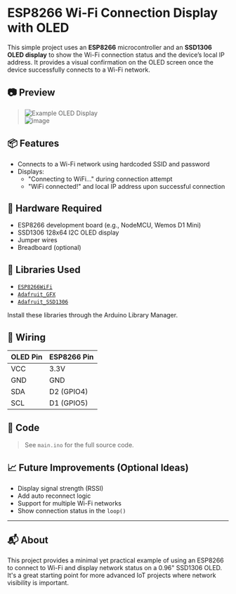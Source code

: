 # ESP8266 Wi-Fi Connection Display with OLED

This simple project uses an **ESP8266** microcontroller and an **SSD1306 OLED display** to show the Wi-Fi connection status and the device’s local IP address. It provides a visual confirmation on the OLED screen once the device successfully connects to a Wi-Fi network.

## 📷 Preview

> ![Example OLED Display](https://via.placeholder.com/128x64?text=WiFi+Connected)  
> ![image](./image1.png)

## 📦 Features

- Connects to a Wi-Fi network using hardcoded SSID and password
- Displays:
  - "Connecting to WiFi..." during connection attempt
  - "WiFi connected!" and local IP address upon successful connection

## 🔧 Hardware Required

- ESP8266 development board (e.g., NodeMCU, Wemos D1 Mini)
- SSD1306 128x64 I2C OLED display
- Jumper wires
- Breadboard (optional)

## 🧠 Libraries Used

- [`ESP8266WiFi`](https://arduino-esp8266.readthedocs.io/en/latest/)
- [`Adafruit_GFX`](https://github.com/adafruit/Adafruit-GFX-Library)
- [`Adafruit_SSD1306`](https://github.com/adafruit/Adafruit_SSD1306)

Install these libraries through the Arduino Library Manager.

## 🔌 Wiring

| OLED Pin | ESP8266 Pin |
|----------|-------------|
| VCC      | 3.3V        |
| GND      | GND         |
| SDA      | D2 (GPIO4)  |
| SCL      | D1 (GPIO5)  |

## 📜 Code

> See `main.ino` for the full source code.

## 📈 Future Improvements (Optional Ideas)

- Display signal strength (RSSI)
- Add auto reconnect logic
- Support for multiple Wi-Fi networks
- Show connection status in the `loop()`

---

## 📬 About

This project provides a minimal yet practical example of using an ESP8266 to connect to Wi-Fi and display network status on a 0.96" SSD1306 OLED. It's a great starting point for more advanced IoT projects where network visibility is important.
